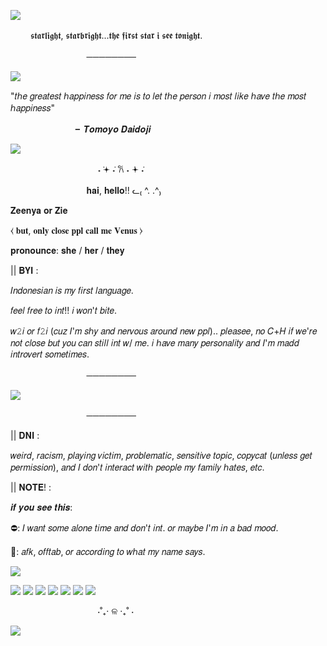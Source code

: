 ![](https://64.media.tumblr.com/ae439e32ecb59623a6cb18c11d970ce3/0bf822ee66b233a0-9f/s640x960/55dc08b0d2c1b2754d0d4654ccd652bc8492cd61.pnj) 



   　   　𝖘𝖙𝖆𝖗𝖑𝖎𝖌𝖍𝖙, 𝖘𝖙𝖆𝖗𝖇𝖗𝖎𝖌𝖍𝖙...𝖙𝖍𝖊 𝖋𝖎𝖗𝖘𝖙 𝖘𝖙𝖆𝖗 𝖎 𝖘𝖊𝖊 𝖙𝖔𝖓𝖎𝖌𝖍𝖙.

   　   　   　  　   　   　   　────────





![](https://64.media.tumblr.com/8d83513a0d7feb4a7679998c36c9cbaa/e2e7c08d9a2688d8-26/s640x960/fa87dd2ba5079767872001fcf9215f354525b94b.gifv)


"𝑡ℎ𝑒 𝑔𝑟𝑒𝑎𝑡𝑒𝑠𝑡 ℎ𝑎𝑝𝑝𝑖𝑛𝑒𝑠𝑠 𝑓𝑜𝑟 𝑚𝑒 𝑖𝑠 𝑡𝑜 𝑙𝑒𝑡 𝑡ℎ𝑒 𝑝𝑒𝑟𝑠𝑜𝑛 𝑖 𝑚𝑜𝑠𝑡 𝑙𝑖𝑘𝑒 ℎ𝑎𝑣𝑒 𝑡ℎ𝑒 𝑚𝑜𝑠𝑡 ℎ𝑎𝑝𝑝𝑖𝑛𝑒𝑠𝑠"

   　   　   　       　   　   　╸𝑻𝒐𝒎𝒐𝒚𝒐 𝑫𝒂𝒊𝒅𝒐𝒋𝒊

![](https://64.media.tumblr.com/df50ce62f401ed4eaa06041951899d7c/0bf822ee66b233a0-7c/s640x960/22feb2078275c39947e7bf4fb57830b36c2baf37.pnj)

   　   　   　   　   　   　   　   　˖ ݁𖥔 ݁˖ 𐙚 ˖ ݁𖥔 ݁˖

   　   　   　   　   　   　   　𝐡𝐚𝐢, 𝐡𝐞𝐥𝐥𝐨!! ᓚ₍ ^. .^₎



𝐙𝐞𝐞𝐧𝐲𝐚 𝐨𝐫 𝐙𝐢𝐞

⧼ 𝐛𝐮𝐭, 𝐨𝐧𝐥𝐲 𝐜𝐥𝐨𝐬𝐞 𝐩𝐩𝐥 𝐜𝐚𝐥𝐥 𝐦𝐞 𝐕𝐞𝐧𝐮𝐬 ⧽

𝐩𝐫𝐨𝐧𝐨𝐮𝐧𝐜𝐞: 𝐬𝐡𝐞 / 𝐡𝐞𝐫 / 𝐭𝐡𝐞𝐲


|| 𝐁𝐘𝐈 :

𝐼𝑛𝑑𝑜𝑛𝑒𝑠𝑖𝑎𝑛 𝑖𝑠 𝑚𝑦 𝑓𝑖𝑟𝑠𝑡 𝑙𝑎𝑛𝑔𝑢𝑎𝑔𝑒.

𝑓𝑒𝑒𝑙 𝑓𝑟𝑒𝑒 𝑡𝑜 𝑖𝑛𝑡!! 𝑖 𝑤𝑜𝑛'𝑡 𝑏𝑖𝑡𝑒.

𝑤𝟸𝑖 𝑜𝑟 𝑓𝟸𝑖 (𝑐𝑢𝑧 𝐼'𝑚 𝑠ℎ𝑦 𝑎𝑛𝑑 𝑛𝑒𝑟𝑣𝑜𝑢𝑠 𝑎𝑟𝑜𝑢𝑛𝑑 𝑛𝑒𝑤 𝑝𝑝𝑙).. 𝑝𝑙𝑒𝑎𝑠𝑒𝑒, 𝑛𝑜 𝐶+𝐻 𝑖𝑓 𝑤𝑒'𝑟𝑒 𝑛𝑜𝑡 𝑐𝑙𝑜𝑠𝑒 𝑏𝑢𝑡 𝑦𝑜𝑢 𝑐𝑎𝑛 𝑠𝑡𝑖𝑙𝑙 𝑖𝑛𝑡 𝑤/ 𝑚𝑒. 𝑖 ℎ𝑎𝑣𝑒 𝑚𝑎𝑛𝑦 𝑝𝑒𝑟𝑠𝑜𝑛𝑎𝑙𝑖𝑡𝑦 𝑎𝑛𝑑 𝐼'𝑚 𝑚𝑎𝑑𝑑 𝑖𝑛𝑡𝑟𝑜𝑣𝑒𝑟𝑡 𝑠𝑜𝑚𝑒𝑡𝑖𝑚𝑒𝑠. 

   　   　   　  　   　   　   　────────
                           
![](https://64.media.tumblr.com/20d8d66bbe351c81b662270616acd654/4b453495361c32c6-28/s500x750/243a0ac20b749a286d43d36135f4a5cd3e6c84df.gifv) 

   　   　   　  　   　   　   　────────
                           

|| 𝐃𝐍𝐈 :

𝑤𝑒𝑖𝑟𝑑, 𝑟𝑎𝑐𝑖𝑠𝑚, 𝑝𝑙𝑎𝑦𝑖𝑛𝑔 𝑣𝑖𝑐𝑡𝑖𝑚, 𝑝𝑟𝑜𝑏𝑙𝑒𝑚𝑎𝑡𝑖𝑐, 𝑠𝑒𝑛𝑠𝑖𝑡𝑖𝑣𝑒 𝑡𝑜𝑝𝑖𝑐, 𝑐𝑜𝑝𝑦𝑐𝑎𝑡 (𝑢𝑛𝑙𝑒𝑠𝑠 𝑔𝑒𝑡 𝑝𝑒𝑟𝑚𝑖𝑠𝑠𝑖𝑜𝑛), 𝑎𝑛𝑑 𝐼 𝑑𝑜𝑛'𝑡 𝑖𝑛𝑡𝑒𝑟𝑎𝑐𝑡 𝑤𝑖𝑡ℎ 𝑝𝑒𝑜𝑝𝑙𝑒 𝑚𝑦 𝑓𝑎𝑚𝑖𝑙𝑦 ℎ𝑎𝑡𝑒𝑠, 𝑒𝑡𝑐. 

|| 𝐍𝐎𝐓𝐄! :

𝒊𝒇 𝒚𝒐𝒖 𝒔𝒆𝒆 𝒕𝒉𝒊𝒔:

⛔: 𝐼 𝑤𝑎𝑛𝑡 𝑠𝑜𝑚𝑒 𝑎𝑙𝑜𝑛𝑒 𝑡𝑖𝑚𝑒 𝑎𝑛𝑑 𝑑𝑜𝑛'𝑡 𝑖𝑛𝑡. 𝑜𝑟 𝑚𝑎𝑦𝑏𝑒 𝐼'𝑚 𝑖𝑛 𝑎 𝑏𝑎𝑑 𝑚𝑜𝑜𝑑.

🌙: 𝑎𝑓𝑘, 𝑜𝑓𝑓𝑡𝑎𝑏, 𝑜𝑟 𝑎𝑐𝑐𝑜𝑟𝑑𝑖𝑛𝑔 𝑡𝑜 𝑤ℎ𝑎𝑡 𝑚𝑦 𝑛𝑎𝑚𝑒 𝑠𝑎𝑦𝑠.

![](https://64.media.tumblr.com/df50ce62f401ed4eaa06041951899d7c/0bf822ee66b233a0-7c/s640x960/22feb2078275c39947e7bf4fb57830b36c2baf37.pnj) 

![](https://64.media.tumblr.com/cacb34bd7059e2fd3fbc212b70f83ed0/dd0b327050c59e98-47/s250x400/32514b9b70c9bdb6918a3232d1092dff64bfc68a.gifv)
![](https://64.media.tumblr.com/4e7df89e3a7803f6cdded526748efe37/d0eb9ed0074d9ed4-e8/s250x400/ceb9ed1edbc4909158d7865b42fd4e42429bcfeb.gifv)
![](https://64.media.tumblr.com/ed4586bc6ad6d39581ca3629bd783faf/c4bc6cc10b162b5a-3f/s250x400/9e3669cc8e26e9638c0ef95b03c1ccb3ff6e66bc.webp)
![](https://64.media.tumblr.com/259673818286e7f66462f55d2ddaff75/2d8cb0ed8c20ab45-d3/s100x200/34e78bade44d3fe198b33f4a2a1f077e46c3a060.gifv)
![](https://64.media.tumblr.com/4b02e5236e78e001d72a3175b5027934/4d34e0a2df867355-13/s100x200/d76773e686f6b4693c85e048a3cdb9ebe7d135a5.gifv)
![](https://64.media.tumblr.com/96171b143e8f072fe8132197b736a733/27f4388618e0f700-0d/s250x400/112adb37e405cb2257dbb31d345e9768278eacef.gifv)
![](https://64.media.tumblr.com/9063dbbba0cc1ad6a4ec53d65325bca4/ace909eab8f4c5c9-4f/s250x400/1ef4cdf981a107a1245754a6f573ead40f8ad468.gifv)

   　   　   　   　   　   　   　   　⋅˚₊‧ ଳ ‧₊˚ ⋅

![](https://64.media.tumblr.com/ab56d9cfecc401f8fe14edb5e49ecd06/0bf822ee66b233a0-6c/s640x960/0b869cee873b442175b868142a497821c3f94f53.pnj)
